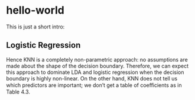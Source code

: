 # hello-world
This is just a short intro:

## Logistic Regression

Hence KNN is a completely non-parametric approach: no assumptions are made about the shape of the decision boundary. Therefore, we can expect this approach to dominate LDA and logistic regression when the decision boundary is highly non-linear. On the other hand, KNN does not tell us which predictors are important; we don’t get a table of coeﬃcients as in Table 4.3.
